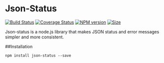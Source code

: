# Json-Status
[![Build
Status](https://secure.travis-ci.org/cainus/json-status.png?branch=master)](http://travis-ci.org/cainus/json-status)
[![Coverage Status](https://coveralls.io/repos/cainus/json-status/badge.png?branch=master)](https://coveralls.io/r/cainus/json-status)
[![NPM version](https://badge.fury.io/js/json-status.png)](http://badge.fury.io/js/json-status)
[![Size](http://wapiti.io/api/sizeBadges/json-status)](http://wapiti.io/api/sizeBadges/json-status)

Json-status is a node.js library that makes JSON status and error
messages simpler and more consistent.

##Installation
```
npm install json-status --save
```

<!--
<h5>res.status</h5>
<p>
The status module is automatically attached to your resource handler at request time. It is just a bunch of helper functions for dealing with response statuses.
</p>

<p>
This is an important module because building great APIs requires excellent and consistent error and status reporting.
</p>

<p>
To understand what the codes mean, please refer to <a href="http://www.w3.org/Protocols/rfc2616/rfc2616-sec10.html">http://www.w3.org/Protocols/rfc2616/rfc2616-sec10.html</a>.
</p>

<h6>Usage</h6>
These methods generally set the HTTP status and end the response, so in general you should 
not expect to write more to the response after these. If a response body makes sense, it 
will generally be written automatically. For clarity, it's recommended that when you call 
one of these functions, you call it with <code class="incode">return</code> in front of it. Here's an example:

<pre class="sh_javascript">
server.route('/', {  GET : function(req, res){
                              return res.status.redirect('/someOtherUrl');
                            }});
</pre>
<p>
Here are the functions that it makes available in your method handler:
</p>

<h6>Redirect scenarios</h6>
<section id="res-status-created">
<dl>
  <dt>
res.status.created(redirectUrl);
  </dt>
  <dd>
This method is used for HTTP STATUS 201 scenarios when the server has just created a resource successfully so that the server can tell the client where to find it. It sets the status to 201 and sets the 'Location' header to the redirectUrl.
  </dd>
</dl>
</section>

<section id="res-status-movedPermanently">
<dl>
  <dt>
    res.status.movedPermanently(redirectUrl);
  </dt>
  <dd>
    This method is used for HTTP STATUS 301 scenarios where a resource has been permanently moved somewhere else so the server can tell the client where to find it. It sets the status to 301 and sets the 'Location' header to the redirectUrl.
  </dd>
</dl>
</section>

<section id="res-status-redirect">
<dl>
  <dt>
    res.status.redirect(redirectUrl);
  </dt>
  <dd>
    This is just an alias of movedPermanently()
  </dd>
</dl>
</section>

<h6>Success responses</h6>
<p>
"200 OK" statuses are the default, so you don't need to specify those explicitly.
</p>
<p>
201 Created statuses are described in the redirect section above.
</p>

<section id="res-status-accepted">
<dl>
  <dt>
    res.status.accepted();
  </dt>
  <dd>
    Used to indicate that a response has been accepted, but not yet processed, this response will emit a "202 Accepted" status.
  </dd>
</dl>
</section>
<section id="res-status-noContent">
<dl>
  <dt>
    res.status.noContent();
  </dt>
  <dd>
    Used to indicate that a request was successful, but there's no body to return (for example, a successful DELETE).  This response will emit a "204 No Content" status.
  </dd>
</dl>
</section>
<section id="res-status-resetContent">
<dl>
  <dt>
    req.status.resetContent();
  </dt>
  <dd>
    Used to indicate that a request was sucessful so a related UI (usually a form) should clear its content.  This response will emit a "205 Reset Content" status.
  </dd>
</dl>
</section>

<h6>Error Scenarios</h6>
All of the error scenarios are handled similarly and attempt to show a response body that indicates the error that occurred as well. The status code will be set on the response as well as in that response body.

All of these methods additionally take a single parameter where additional detail information can be added. For example:

<pre class="sh_javascript">
server.route('/', {  GET : function(req, res){
                              return res.status.internalServerError('The server is on fire.');
                            }});
</pre>

Output:<br />
<code>
{"type":500,"message":"Internal Server Error","detail":"The server is on fire"}
</code>
<h6>Error response methods:</h6>

<section id="res-status-badRequest">
<dl>
  <dt>
    res.status.badRequest([detail])
  </dt>
  <dd>
    <code>
    {"type":400,"message":"Bad Request"}
    </code>
  </dd>
</dl>
</section>

<section id="res-status-unauthenticated">
<dl>
  <dt>
    res.status.unauthenticated([detail])
  </dt>
  <dd>
    <code>
      {"type":401,"message":"Unauthenticated"}
    </code>
  </dd>
</dl>
</section>

<section id="res-status-forbidden">
<dl>
  <dt>
      res.status.forbidden([detail])
  </dt>
  <dd>
    <code>
      {"type":403,"message":"Forbidden"}
    </code>
  </dd>
</dl>
</section>

<section id="res-status-notFound">
<dl>
  <dt>
      res.status.notFound([detail])
  </dt>
  <dd>
    <code>
        {"type":404,"message":"Not Found"}
    </code>
  </dd>
</dl>
</section>

<section id="res-status-methodNotAllowed">

<dl>
  <dt>
      res.status.methodNotAllowed([detail])
  </dt>
  <dd>
    <code>
      {"type":405,"message":"Method Not Allowed"}
    </code>
  </dd>
</dl>
</section>

<section id="res-status-notAcceptable">
<dl>
  <dt>
      res.status.notAcceptable([detail])
  </dt>
  <dd>
    <code>
      {"type":406,"message":"Not Acceptable"}
    </code>
  </dd>
</dl>
</section>


<section id="res-status-conflict">
<dl>
  <dt>
      res.status.conflict([detail])
  </dt>
  <dd>
    <code>
        {"type":409,"message":"Conflict"}
    </code>
  </dd>
</dl>
</section>

<section id="res-status-gone">
<dl>
  <dt>
      res.status.gone([detail])
  </dt>
  <dd>
    <code>
        {"type":410,"message":"Gone"}
    </code>
  </dd>
</dl>
</section>

<section id="res-status-lengthRequired">
<dl>
  <dt>
      res.status.lengthRequired([detail])
  </dt>
  <dd>
    <code>
        {"type":411,"message":"Length Required"}
    </code>
  </dd>
</dl>
</section>

<section id="res-status-preconditionFailed">
<dl>
  <dt>
      res.status.preconditionFailed([detail])
  </dt>
  <dd>
    <code>
        {"type":412,"message":"Precondition Failed"}
    </code>
  </dd>
</dl>
</section>

<section id="res-status-requestEntityTooLarge">
<dl>
  <dt>
      res.status.requestEntityTooLarge([detail])
  </dt>
  <dd>
    <code>
        {"type":413,"message":"'Request Entity Too Large"}
    </code>
  </dd>
</dl>
</section>

<section id="res-status-requestUriTooLong">
<dl>
  <dt>
res.status.requestUriTooLong([detail])
  </dt>
  <dd>
    <code>
{"type":414,"message":"Request URI Too Long"}
    </code>
  </dd>
</dl>
</section>

<section id="res-status-unsupportedMediaType">
<dl>
  <dt>
res.status.unsupportedMediaType([detail])
  </dt>
  <dd>
    <code>
{"type":415,"message":"Unsupported Media Type"}
    </code>
  </dd>
</dl>
</section>

<section id="res-status-unprocessableEntity">
<dl>
  <dt>
res.status.unprocessableEntity([detail])
  </dt>
  <dd>
    <code>
{"type":422,"message":"'Unprocessable Entity"}
    </code>
  </dd>
</dl>
</section>

<section id="res-status-tooManyRequests">
<dl>
  <dt>
res.status.tooManyRequests([detail])
  </dt>
  <dd>
    <code>
{"type":429,"message":"Too Many Requests"}
    </code>
  </dd>
</dl>
</section>

<section id="res-status-internalServerError">
<dl>
  <dt>
res.status.internalServerError([detail])
  </dt>
  <dd>
    <code>
{"type":500,"message":"Internal Server Error"}
    </code>
  </dd>
</dl>
</section>

<section id="res-status-notImplemented">
<dl>
  <dt>
res.status.notImplemented([detail])
  </dt>
  <dd>
    <code>
{"type":501,"message":"Not Implemented"}
    </code>
  </dd>
</dl>
</section>

<section id="res-status-badGateway">
<dl>
  <dt>
res.status.badGateway([detail])
  </dt>
  <dd>
    <code>
{"type":502,"message":"Bad Gateway"}
    </code>
  </dd>
</dl>
</section>

<section id="res-status-serviceUnavailable">
<dl>
  <dt>
      res.status.serviceUnavailable([detail])
  </dt>
  <dd>
    <code>
        {"type":503,"message":"Service Unavailable"}
    </code>
  </dd>
</dl>
</section>

<section id="res-status-gatewayTimeout">
<dl>
  <dt>
      res.status.gatewayTimeout([detail])
  </dt>
  <dd>
    <code>
        {"type":504,"message":"Gateway Timeout"}
    </code>
  </dd>
</dl>
</section>
-->
